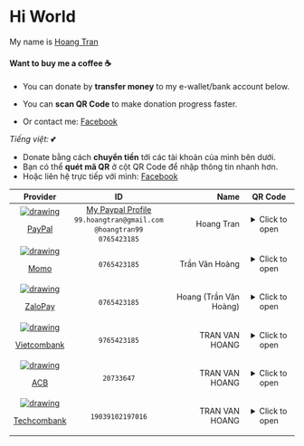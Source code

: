 # Hi World

My name is [Hoang Tran](https://github.com/HoangTran0410)

#### Want to buy me a coffee ☕

- You can donate by **transfer money** to my e-wallet/bank account below.

- You can **scan QR Code** to make donation progress faster.
- Or contact me: [Facebook](https://fb.com/99.hoangtran)

*Tiếng việt:* 💕

- Donate bằng cách **chuyển tiền** tới các tài khoản của mình bên dưới.
- Bạn có thể **quét mã QR** ở cột QR Code để nhập thông tin nhanh hơn.
- Hoặc liên hệ trực tiếp với mình: [Facebook](https://fb.com/99.hoangtran)

| Provider | ID | Name | QR Code |
|:-----:|:------------:|---:|:---------:|
| <a style="display:block" href="https://momo.vn/"><img src="https://icon2.cleanpng.com/20180406/cpw/kisspng-paypal-computer-icons-logo-paypal-5ac737e8df0e72.9482777915230054169137.jpg" alt="drawing" width="50"/> <p>PayPal</p></a> | [My Paypal Profile](https://paypal.me/hoangtran99) <br/>`99.hoangtran@gmail.com`<br/>`@hoangtran99`<br/>`0765423185` | Hoang Tran | <details><summary>Click to open</summary><img src="./assets/qrcode/paypal.png" width="300" /><br/>[View my Paypal profile](https://paypal.me/hoangtran99)</details> |
| <a style="display:block" href="https://momo.vn/"><img src="https://cdn.mservice.com.vn/app/icon/kits/01.MoMo%20Copy.png" alt="drawing" width="50"/> <p>Momo</p></a> | `0765423185` | Trần Văn Hoàng | <details><summary>Click to open</summary><img src="./assets/qrcode/momo.jpeg" width="300" /></details> |
| <a href="https://zalopay.vn/"><img src="https://thuthuatmaytinh.vn/wp-content/uploads/2019/02/ZaloPay-logo.png" alt="drawing" width="50"/><p>ZaloPay</p></a> | `0765423185` |  Hoang (Trần Văn Hoàng) | <details><summary>Click to open</summary><img src="./assets/qrcode/zalopay.jpeg" width="300" /></details> |
| <a href="https://www.vietcombank.com.vn"><img src="https://cdn.haitrieu.com/wp-content/uploads/2022/02/Icon-Vietcombank.png" alt="drawing" width="50"/><p>Vietcombank</p></a> | `9765423185` | TRAN VAN HOANG | <details><summary>Click to open</summary><img src="./assets/qrcode/vietcombank.jpeg" width="300" /></details> |
| <a href="https://www.acb.com.vn/"><img src="https://cdn.haitrieu.com/wp-content/uploads/2022/01/Logo-ACB.png" alt="drawing" width="50"/><p>ACB</p></a> | `20733647` | TRAN VAN HOANG | <details><summary>Click to open</summary><img src="./assets/qrcode/acb.png" width="300" /></details> |
| <a href="https://www.techcombank.com.vn/"><img src="https://tinnhiemmang.vn/storage/photos/shares/uploads/0_techcombank.png" alt="drawing" width="50"/><p>Techcombank</p></a> | `19039102197016` | TRAN VAN HOANG | <details><summary>Click to open</summary><img src="./assets/qrcode/techcombank.jpeg" width="300" /></details> |
